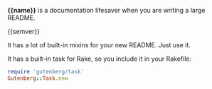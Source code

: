 **{{name}}** is a documentation lifesaver when you are writing a large README.

{{semver}}

It has a lot of built-in mixins for your new README. Just use it.

It has a built-in task for Rake, so you include it in your Rakefile:

```ruby
require 'gutenberg/task'
Gutenberg::Task.new
```
